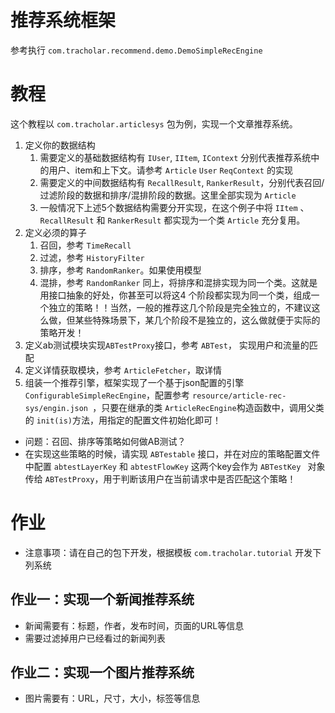 # 推荐系统框架

参考执行 `com.tracholar.recommend.demo.DemoSimpleRecEngine`

# 教程
这个教程以 `com.tracholar.articlesys` 包为例，实现一个文章推荐系统。
1. 定义你的数据结构
    1. 需要定义的基础数据结构有 `IUser`, `IItem`, `IContext` 分别代表推荐系统中的用户、item和上下文。请参考 `Article` `User` `ReqContext` 的实现
    2. 需要定义的中间数据结构有 `RecallResult`, `RankerResult`，分别代表召回/过滤阶段的数据和排序/混排阶段的数据。这里全部实现为 `Article` 
    3. 一般情况下上述5个数据结构需要分开实现，在这个例子中将 `IItem` 、 `RecallResult` 和 `RankerResult` 都实现为一个类 `Article` 充分复用。
2. 定义必须的算子
    1. 召回，参考 `TimeRecall`
    2. 过滤，参考 `HistoryFilter`
    3. 排序，参考 `RandomRanker`。如果使用模型
    4. 混排，参考 `RandomRanker` 同上，将排序和混排实现为同一个类。这就是用接口抽象的好处，你甚至可以将这4
    个阶段都实现为同一个类，组成一个独立的策略！！当然，一般的推荐这几个阶段是完全独立的，不建议这么做，但某些特殊场景下，某几个阶段不是独立的，这么做就便于实际的策略开发！
3. 定义ab测试模块实现`ABTestProxy`接口，参考 `ABTest`， 实现用户和流量的匹配 
4. 定义详情获取模块，参考 `ArticleFetcher`，取详情
5. 组装一个推荐引擎，框架实现了一个基于json配置的引擎 `ConfigurableSimpleRecEngine`，配置参考 `resource/article-rec-sys/engin.json
`，只要在继承的类 `ArticleRecEngine`构造函数中，调用父类的 `init(is)`方法，用指定的配置文件初始化即可！

- 问题：召回、排序等策略如何做AB测试？
- 在实现这些策略的时候，请实现 `ABTestable` 接口，并在对应的策略配置文件中配置 `abtestLayerKey` 和 `abtestFlowKey` 这两个key会作为 `ABTestKey
` 对象传给 `ABTestProxy`，用于判断该用户在当前请求中是否匹配这个策略！



# 作业
- 注意事项：请在自己的包下开发，根据模板 `com.tracholar.tutorial` 开发下列系统

## 作业一：实现一个新闻推荐系统
- 新闻需要有：标题，作者，发布时间，页面的URL等信息
- 需要过滤掉用户已经看过的新闻列表


## 作业二：实现一个图片推荐系统
- 图片需要有：URL，尺寸，大小，标签等信息
